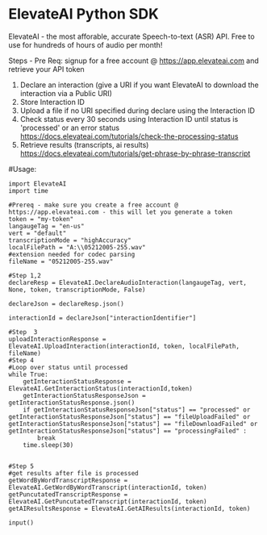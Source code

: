 # ElevateAI Python SDK

ElevateAI - the most afforable, accurate Speech-to-text (ASR) API. Free to use for hundreds of hours of audio per month!

Steps  - Pre Req: signup for a free account @ https://app.elevateai.com and retrieve your API token 
1. Declare an interaction (give a URI if you want ElevateAI to download the interaction via a Public URI)  
2. Store Interaction ID
3. Upload a file if no URI specified during declare using the Interaction ID
4. Check status every 30 seconds using Interaction ID until status is 'processed' or an error status https://docs.elevateai.com/tutorials/check-the-processing-status
5. Retrieve results (transcripts, ai results) https://docs.elevateai.com/tutorials/get-phrase-by-phrase-transcript 

#Usage:

```
import ElevateAI
import time

#Prereq - make sure you create a free account @ https://app.elevateai.com - this will let you generate a token
token = "my-token"
langaugeTag = "en-us"
vert = "default"
transcriptionMode = "highAccuracy"
localFilePath = "A:\\05212005-255.wav"
#extension needed for codec parsing
fileName = "05212005-255.wav"

#Step 1,2
declareResp = ElevateAI.DeclareAudioInteraction(langaugeTag, vert, None, token, transcriptionMode, False)

declareJson = declareResp.json()

interactionId = declareJson["interactionIdentifier"]

#Step  3
uploadInteractionResponse =  ElevateAI.UploadInteraction(interactionId, token, localFilePath, fileName)
#Step 4
#Loop over status until processed
while True:
    getInteractionStatusResponse = ElevateAI.GetInteractionStatus(interactionId,token)
    getInteractionStatusResponseJson = getInteractionStatusResponse.json()
    if getInteractionStatusResponseJson["status"] == "processed" or getInteractionStatusResponseJson["status"] == "fileUploadFailed" or getInteractionStatusResponseJson["status"] == "fileDownloadFailed" or getInteractionStatusResponseJson["status"] == "processingFailed" :
        break
    time.sleep(30)


#Step 5
#get results after file is processed 
getWordByWordTranscriptResponse = ElevateAI.GetWordByWordTranscript(interactionId, token)
getPuncutatedTranscriptResponse = ElevateAI.GetPuncutatedTranscript(interactionId, token)
getAIResultsResponse = ElevateAI.GetAIResults(interactionId, token)

input()

```
